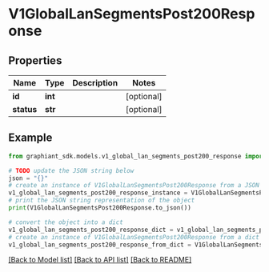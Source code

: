 # V1GlobalLanSegmentsPost200Response


## Properties

Name | Type | Description | Notes
------------ | ------------- | ------------- | -------------
**id** | **int** |  | [optional] 
**status** | **str** |  | [optional] 

## Example

```python
from graphiant_sdk.models.v1_global_lan_segments_post200_response import V1GlobalLanSegmentsPost200Response

# TODO update the JSON string below
json = "{}"
# create an instance of V1GlobalLanSegmentsPost200Response from a JSON string
v1_global_lan_segments_post200_response_instance = V1GlobalLanSegmentsPost200Response.from_json(json)
# print the JSON string representation of the object
print(V1GlobalLanSegmentsPost200Response.to_json())

# convert the object into a dict
v1_global_lan_segments_post200_response_dict = v1_global_lan_segments_post200_response_instance.to_dict()
# create an instance of V1GlobalLanSegmentsPost200Response from a dict
v1_global_lan_segments_post200_response_from_dict = V1GlobalLanSegmentsPost200Response.from_dict(v1_global_lan_segments_post200_response_dict)
```
[[Back to Model list]](../README.md#documentation-for-models) [[Back to API list]](../README.md#documentation-for-api-endpoints) [[Back to README]](../README.md)


